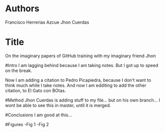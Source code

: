 # Authors
Francisco Herrerias Azcue
Jhon Cuerdas

# Title
On the imaginary papers of GitHub training with my imaginary friend Jhon

#Intro
I am lagging behind because I am taking notes. But I got up to speed on the break.

Now I am adding a citation to Pedro Picapiedra, because I don't want to think much while I take notes.
And now I am edditing to add the other citation, to El Gato con BOtas.

#Method
Jhon Cuerdas is adding stuff to my file... but on his own branch... I wont be able to see this in master, until it is merged.

#Conclusions
I am good at this...

#Figures
-Fig 1
-Fig 2